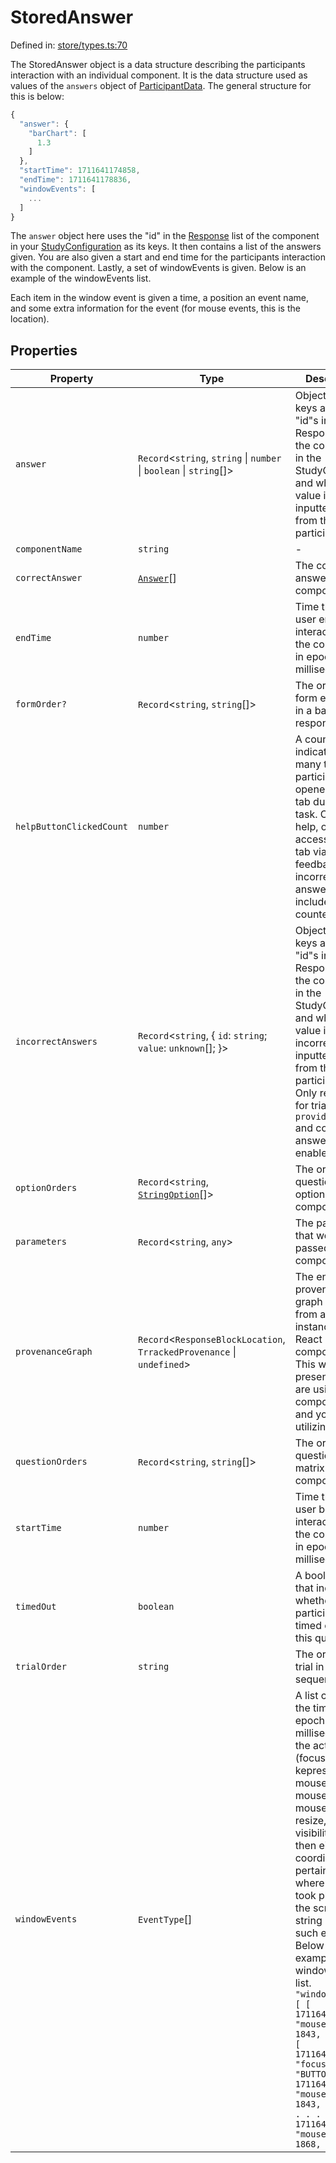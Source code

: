 # StoredAnswer

Defined in: [store/types.ts:70](https://github.com/revisit-studies/study/blob/6d0bcf865c88e39cf1cf0007fe3f55213492c22c/src/store/types.ts#L70)

The StoredAnswer object is a data structure describing the participants interaction with an individual component. It is the data structure used as values of the `answers` object of [ParticipantData](../ParticipantData). The general structure for this is below:

```js
{
  "answer": {
    "barChart": [
      1.3
    ]
  },
  "startTime": 1711641174858,
  "endTime": 1711641178836,
  "windowEvents": [
    ...
  ]
}
```
The `answer` object here uses the "id" in the [Response](../BaseResponse) list of the component in your [StudyConfiguration](../StudyConfig) as its keys. It then contains a list of the answers given. You are also given a start and end time for the participants interaction with the component. Lastly, a set of windowEvents is given. Below is an example of the windowEvents list.

Each item in the window event is given a time, a position an event name, and some extra information for the event (for mouse events, this is the location).

## Properties

| Property | Type | Description | Defined in |
| ------ | ------ | ------ | ------ |
| <a id="answer"></a> `answer` | `Record`\<`string`, `string` \| `number` \| `boolean` \| `string`[]\> | Object whose keys are the "id"s in the Response list of the component in the StudyConfig and whose value is the inputted value from the participant. | [store/types.ts:72](https://github.com/revisit-studies/study/blob/6d0bcf865c88e39cf1cf0007fe3f55213492c22c/src/store/types.ts#L72) |
| <a id="componentname"></a> `componentName` | `string` | - | [store/types.ts:74](https://github.com/revisit-studies/study/blob/6d0bcf865c88e39cf1cf0007fe3f55213492c22c/src/store/types.ts#L74) |
| <a id="correctanswer"></a> `correctAnswer` | [`Answer`](Answer.md)[] | The correct answer for the component. | [store/types.ts:122](https://github.com/revisit-studies/study/blob/6d0bcf865c88e39cf1cf0007fe3f55213492c22c/src/store/types.ts#L122) |
| <a id="endtime"></a> `endTime` | `number` | Time that the user ended interaction with the component in epoch milliseconds. | [store/types.ts:82](https://github.com/revisit-studies/study/blob/6d0bcf865c88e39cf1cf0007fe3f55213492c22c/src/store/types.ts#L82) |
| <a id="formorder"></a> `formOrder?` | `Record`\<`string`, `string`[]\> | The order of the form elements in a base response. | [store/types.ts:128](https://github.com/revisit-studies/study/blob/6d0bcf865c88e39cf1cf0007fe3f55213492c22c/src/store/types.ts#L128) |
| <a id="helpbuttonclickedcount"></a> `helpButtonClickedCount` | `number` | A counter indicating how many times participants opened the help tab during a task. Clicking help, or accessing the tab via answer feedback on an incorrect answer both are included in the counter. | [store/types.ts:118](https://github.com/revisit-studies/study/blob/6d0bcf865c88e39cf1cf0007fe3f55213492c22c/src/store/types.ts#L118) |
| <a id="incorrectanswers"></a> `incorrectAnswers` | `Record`\<`string`, \{ `id`: `string`; `value`: `unknown`[]; \}\> | Object whose keys are the "id"s in the Response list of the component in the StudyConfig and whose value is a list of incorrect inputted values from the participant. Only relevant for trials with `provideFeedback` and correct answers enabled. | [store/types.ts:78](https://github.com/revisit-studies/study/blob/6d0bcf865c88e39cf1cf0007fe3f55213492c22c/src/store/types.ts#L78) |
| <a id="optionorders"></a> `optionOrders` | `Record`\<`string`, [`StringOption`](StringOption.md)[]\> | The order of question options in the component. | [store/types.ts:124](https://github.com/revisit-studies/study/blob/6d0bcf865c88e39cf1cf0007fe3f55213492c22c/src/store/types.ts#L124) |
| <a id="parameters"></a> `parameters` | `Record`\<`string`, `any`\> | The parameters that were passed to the component. | [store/types.ts:120](https://github.com/revisit-studies/study/blob/6d0bcf865c88e39cf1cf0007fe3f55213492c22c/src/store/types.ts#L120) |
| <a id="provenancegraph"></a> `provenanceGraph` | `Record`\<`ResponseBlockLocation`, `TrrackedProvenance` \| `undefined`\> | The entire provenance graph exported from a Trrack instance from a React component. This will only be present if you are using React components and you're utilizing [Trrack](https://apps.vdl.sci.utah.edu/trrack) | [store/types.ts:84](https://github.com/revisit-studies/study/blob/6d0bcf865c88e39cf1cf0007fe3f55213492c22c/src/store/types.ts#L84) |
| <a id="questionorders"></a> `questionOrders` | `Record`\<`string`, `string`[]\> | The order of the questions in a matrix component. | [store/types.ts:126](https://github.com/revisit-studies/study/blob/6d0bcf865c88e39cf1cf0007fe3f55213492c22c/src/store/types.ts#L126) |
| <a id="starttime"></a> `startTime` | `number` | Time that the user began interacting with the component in epoch milliseconds. | [store/types.ts:80](https://github.com/revisit-studies/study/blob/6d0bcf865c88e39cf1cf0007fe3f55213492c22c/src/store/types.ts#L80) |
| <a id="timedout"></a> `timedOut` | `boolean` | A boolean value that indicates whether the participant timed out on this question. | [store/types.ts:116](https://github.com/revisit-studies/study/blob/6d0bcf865c88e39cf1cf0007fe3f55213492c22c/src/store/types.ts#L116) |
| <a id="trialorder"></a> `trialOrder` | `string` | The order of the trial in the sequence. | [store/types.ts:76](https://github.com/revisit-studies/study/blob/6d0bcf865c88e39cf1cf0007fe3f55213492c22c/src/store/types.ts#L76) |
| <a id="windowevents"></a> `windowEvents` | `EventType`[] | A list containing the time (in epoch milliseconds), the action (focus, input, kepress, mousedown, mouseup, mousemove, resize, scroll or visibility), and then either a coordinate pertaining to where the event took place on the screen or string related to such event. Below is an example of the windowEvents list. `"windowEvents": [ [ 1711641174878, "mousedown", [ 1843, 286 ] ], [ 1711641174878, "focus", "BUTTON" ], [ 1711641174935, "mouseup", [ 1843, 286 ] ], . . . [ 1711641178706, "mousemove", [ 1868, 728 ] ] ]` | [store/types.ts:114](https://github.com/revisit-studies/study/blob/6d0bcf865c88e39cf1cf0007fe3f55213492c22c/src/store/types.ts#L114) |
